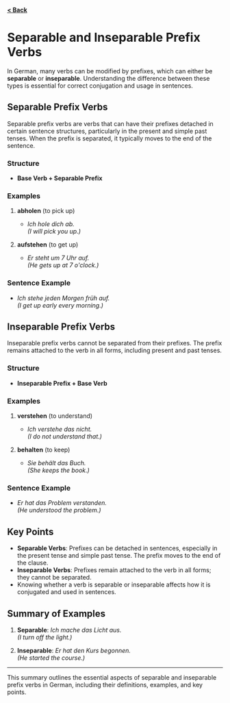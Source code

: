 [**< Back**](../Readme.md)


# Separable and Inseparable Prefix Verbs

In German, many verbs can be modified by prefixes, which can either be **separable** or **inseparable**. Understanding the difference between these types is essential for correct conjugation and usage in sentences.

## Separable Prefix Verbs

Separable prefix verbs are verbs that can have their prefixes detached in certain sentence structures, particularly in the present and simple past tenses. When the prefix is separated, it typically moves to the end of the sentence.

### Structure

- **Base Verb + Separable Prefix**

### Examples

1. **abholen** (to pick up)
   - *Ich hole dich ab.*  
     *(I will pick you up.)*
   
2. **aufstehen** (to get up)
   - *Er steht um 7 Uhr auf.*  
     *(He gets up at 7 o'clock.)*

### Sentence Example

- *Ich stehe jeden Morgen früh auf.*  
  *(I get up early every morning.)*

## Inseparable Prefix Verbs

Inseparable prefix verbs cannot be separated from their prefixes. The prefix remains attached to the verb in all forms, including present and past tenses.

### Structure

- **Inseparable Prefix + Base Verb**

### Examples

1. **verstehen** (to understand)
   - *Ich verstehe das nicht.*  
     *(I do not understand that.)*

2. **behalten** (to keep)
   - *Sie behält das Buch.*  
     *(She keeps the book.)*

### Sentence Example

- *Er hat das Problem verstanden.*  
  *(He understood the problem.)*

## Key Points

- **Separable Verbs**: Prefixes can be detached in sentences, especially in the present tense and simple past tense. The prefix moves to the end of the clause.
- **Inseparable Verbs**: Prefixes remain attached to the verb in all forms; they cannot be separated.
- Knowing whether a verb is separable or inseparable affects how it is conjugated and used in sentences.

## Summary of Examples

1. **Separable**: *Ich mache das Licht aus.*  
   *(I turn off the light.)*

2. **Inseparable**: *Er hat den Kurs begonnen.*  
   *(He started the course.)*

---

This summary outlines the essential aspects of separable and inseparable prefix verbs in German, including their definitions, examples, and key points.